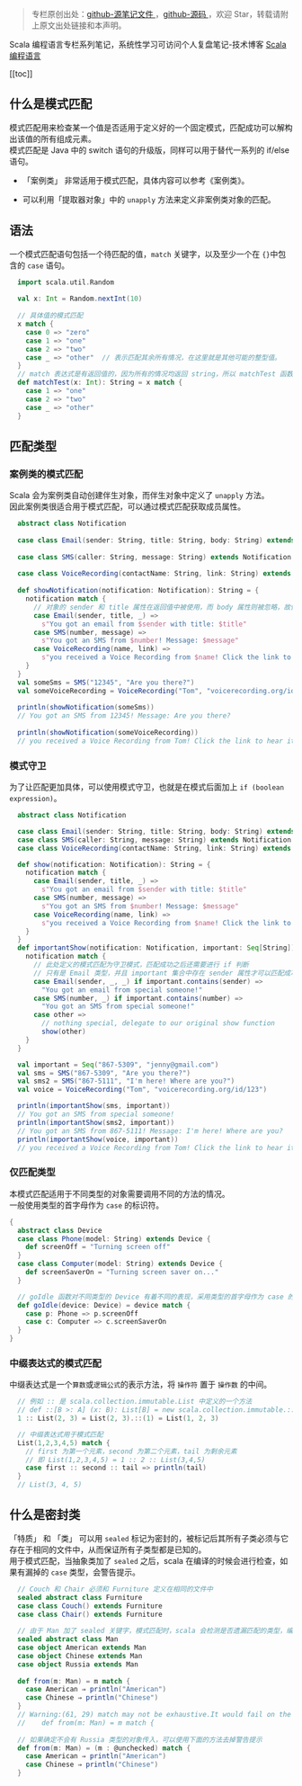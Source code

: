 > 专栏原创出处：[github-源笔记文件 ](https://github.com/GourdErwa/review-notes/tree/master/language/scala-basis) ，[github-源码 ](https://github.com/GourdErwa/scala-advanced/tree/master/scala-base/src/main/scala/com/gourd/scala/base/)，欢迎 Star，转载请附上原文出处链接和本声明。

Scala 编程语言专栏系列笔记，系统性学习可访问个人复盘笔记-技术博客 [Scala 编程语言 ](https://review-notes.top/language/scala-basis/)

[[toc]]
## 什么是模式匹配
模式匹配用来检查某一个值是否适用于定义好的一个固定模式，匹配成功可以解构出该值的所有组成元素。   
模式匹配是 Java 中的 switch 语句的升级版，同样可以用于替代一系列的 if/else 语句。

* 「案例类」 非常适用于模式匹配，具体内容可以参考《案例类》。

* 可以利用「提取器对象」中的 `unapply` 方法来定义非案例类对象的匹配。

## 语法
一个模式匹配语句包括一个待匹配的值，`match` 关键字，以及至少一个在 `{}`中包含的 `case` 语句。
```scala
  import scala.util.Random
  
  val x: Int = Random.nextInt(10)
  
  // 具体值的模式匹配
  x match {
    case 0 => "zero"
    case 1 => "one"
    case 2 => "two"
    case _ => "other"  // 表示匹配其余所有情况，在这里就是其他可能的整型值。
  }
  // match 表达式是有返回值的，因为所有的情况均返回 string，所以 matchTest 函数的返回值类型是 string
  def matchTest(x: Int): String = x match {
    case 1 => "one"
    case 2 => "two"
    case _ => "other"
  }
```
## 匹配类型
### 案例类的模式匹配
Scala 会为案例类自动创建伴生对象，而伴生对象中定义了 `unapply` 方法。  
因此案例类很适合用于模式匹配，可以通过模式匹配获取成员属性。  
```scala
  abstract class Notification
  
  case class Email(sender: String, title: String, body: String) extends Notification
  
  case class SMS(caller: String, message: String) extends Notification
  
  case class VoiceRecording(contactName: String, link: String) extends Notification
  
  def showNotification(notification: Notification): String = {
    notification match {
      // 对象的 sender 和 title 属性在返回值中被使用，而 body 属性则被忽略，故使用 _ 占位符代替。
      case Email(sender, title, _) =>
        s"You got an email from $sender with title: $title"
      case SMS(number, message) =>
        s"You got an SMS from $number! Message: $message"
      case VoiceRecording(name, link) =>
        s"you received a Voice Recording from $name! Click the link to hear it: $link"
    }
  }
  val someSms = SMS("12345", "Are you there?")
  val someVoiceRecording = VoiceRecording("Tom", "voicerecording.org/id/123")
  
  println(showNotification(someSms))
  // You got an SMS from 12345! Message: Are you there?
  
  println(showNotification(someVoiceRecording))
  // you received a Voice Recording from Tom! Click the link to hear it: voicerecording.org/id/123
```
### 模式守卫
为了让匹配更加具体，可以使用模式守卫，也就是在模式后面加上 `if (boolean expression)`。  
```scala
  abstract class Notification

  case class Email(sender: String, title: String, body: String) extends Notification
  case class SMS(caller: String, message: String) extends Notification
  case class VoiceRecording(contactName: String, link: String) extends Notification

  def show(notification: Notification): String = {
    notification match {
      case Email(sender, title, _) =>
        s"You got an email from $sender with title: $title"
      case SMS(number, message) =>
        s"You got an SMS from $number! Message: $message"
      case VoiceRecording(name, link) =>
        s"you received a Voice Recording from $name! Click the link to hear it: $link"
    }
  }
  def importantShow(notification: Notification, important: Seq[String]): String = {
    notification match {
      // 此处定义的模式匹配为守卫模式，匹配成功之后还需要进行 if 判断
      // 只有是 Email 类型，并且 important 集合中存在 sender 属性才可以匹配成功
      case Email(sender, _, _) if important.contains(sender) =>
        "You got an email from special someone!"
      case SMS(number, _) if important.contains(number) =>
        "You got an SMS from special someone!"
      case other =>
        // nothing special, delegate to our original show function
        show(other)
    }
  }

  val important = Seq("867-5309", "jenny@gmail.com")
  val sms = SMS("867-5309", "Are you there?")
  val sms2 = SMS("867-5111", "I'm here! Where are you?")
  val voice = VoiceRecording("Tom", "voicerecording.org/id/123")

  println(importantShow(sms, important))
  // You got an SMS from special someone!
  println(importantShow(sms2, important))
  // You got an SMS from 867-5111! Message: I'm here! Where are you?
  println(importantShow(voice, important))
  // you received a Voice Recording from Tom! Click the link to hear it: voicerecording.org/id/123
```
### 仅匹配类型
本模式匹配适用于不同类型的对象需要调用不同的方法的情况。  
一般使用类型的首字母作为 `case` 的标识符。
```scala
{
  abstract class Device
  case class Phone(model: String) extends Device {
    def screenOff = "Turning screen off"
  }
  case class Computer(model: String) extends Device {
    def screenSaverOn = "Turning screen saver on..."
  }

  // goIdle 函数对不同类型的 Device 有着不同的表现，采用类型的首字母作为 case 的标识符：p、c
  def goIdle(device: Device) = device match {
    case p: Phone => p.screenOff
    case c: Computer => c.screenSaverOn
  }
}
```

### 中缀表达式的模式匹配
中缀表达式是一个`算数`或`逻辑公式`的表示方法，将 `操作符` 置于 `操作数` 的中间。
```scala
  // 例如 :: 是 scala.collection.immutable.List 中定义的一个方法
  // def ::[B >: A] (x: B): List[B] = new scala.collection.immutable.::(x, this)
  1 :: List(2, 3) = List(2, 3).::(1) = List(1, 2, 3)

  // 中缀表达式用于模式匹配
  List(1,2,3,4,5) match {
    // first 为第一个元素，second 为第二个元素，tail 为剩余元素
    // 即 List(1,2,3,4,5) = 1 :: 2 :: List(3,4,5)
    case first :: second :: tail => println(tail)
  }
  // List(3, 4, 5)
```

## 什么是密封类
「特质」 和 「类」 可以用 `sealed` 标记为密封的，被标记后其所有子类必须与它存在于相同的文件中，从而保证所有子类型都是已知的。  
用于模式匹配，当抽象类加了 `sealed` 之后，scala 在编译的时候会进行检查，如果有漏掉的 `case` 类型，会警告提示。
```scala
  // Couch 和 Chair 必须和 Furniture 定义在相同的文件中
  sealed abstract class Furniture
  case class Couch() extends Furniture
  case class Chair() extends Furniture
  
  // 由于 Man 加了 sealed 关键字，模式匹配时，scala 会检测是否遗漏匹配的类型，编译时会警告提醒
  sealed abstract class Man
  case object American extends Man
  case object Chinese extends Man
  case object Russia extends Man
  
  def from(m: Man) = m match {
    case American ⇒ println("American")
    case Chinese ⇒ println("Chinese")
  }
  // Warning:(61, 29) match may not be exhaustive.It would fail on the following input: Russia
  //    def from(m: Man) = m match {
  
  // 如果确定不会有 Russia 类型的对象传入，可以使用下面的方法去掉警告提示
  def from(m: Man) = (m : @unchecked) match {
    case American ⇒ println("American")
    case Chinese ⇒ println("Chinese")
  }
```
